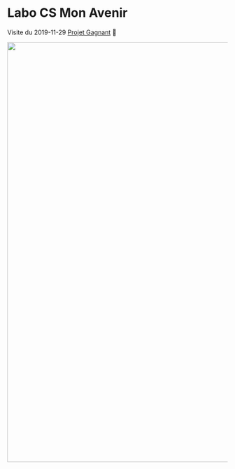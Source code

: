 # Labo CS Mon Avenir

Visite du 2019-11-29 [Projet Gagnant](my-blank-ng) :tada:

<image src="my-blank-ng/images/MonAvenir-2019.jpg" width="960px" heigth="720px"></image>



